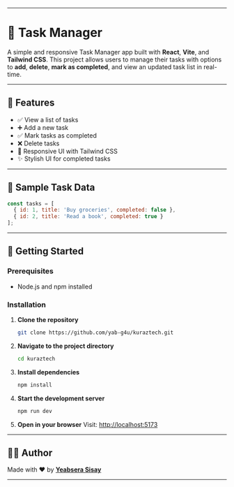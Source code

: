 
---

# 📝 Task Manager

A simple and responsive Task Manager app built with **React**, **Vite**, and **Tailwind CSS**.
This project allows users to manage their tasks with options to **add**, **delete**, **mark as completed**, and view an updated task list in real-time.

---

## 🔧 Features

* ✅ View a list of tasks
* ➕ Add a new task
* ✅ Mark tasks as completed
* ❌ Delete tasks
* 🎨 Responsive UI with Tailwind CSS
* ✨ Stylish UI for completed tasks

---

## 🧪 Sample Task Data

```js
const tasks = [
  { id: 1, title: 'Buy groceries', completed: false },
  { id: 2, title: 'Read a book', completed: true }
];
```

---

## 🚀 Getting Started

### Prerequisites

* Node.js and npm installed

### Installation

1. **Clone the repository**

   ```bash
   git clone https://github.com/yab-g4u/kuraztech.git
   ```

2. **Navigate to the project directory**

   ```bash
   cd kuraztech
   ```

3. **Install dependencies**

   ```bash
   npm install
   ```

4. **Start the development server**

   ```bash
   npm run dev
   ```

5. **Open in your browser**
   Visit: [http://localhost:5173](http://localhost:5173)

---

## 👨‍💻 Author

Made with ❤️ by **[Yeabsera Sisay](https://github.com/yab-g4u)**

---
